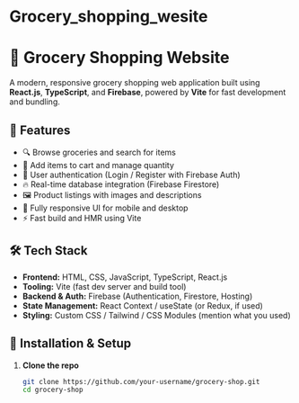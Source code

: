# Grocery_shopping_wesite
# 🛒 Grocery Shopping Website

A modern, responsive grocery shopping web application built using **React.js**, **TypeScript**, and **Firebase**, powered by **Vite** for fast development and bundling.

## 🚀 Features

- 🔍 Browse groceries and search for items
- 🧺 Add items to cart and manage quantity
- 👤 User authentication (Login / Register with Firebase Auth)
- 🔥 Real-time database integration (Firebase Firestore)
- 🖼️ Product listings with images and descriptions
- 📱 Fully responsive UI for mobile and desktop
- ⚡ Fast build and HMR using Vite

## 🛠️ Tech Stack

- **Frontend:** HTML, CSS, JavaScript, TypeScript, React.js
- **Tooling:** Vite (fast dev server and build tool)
- **Backend & Auth:** Firebase (Authentication, Firestore, Hosting)
- **State Management:** React Context / useState (or Redux, if used)
- **Styling:** Custom CSS / Tailwind / CSS Modules (mention what you used)

## 🔧 Installation & Setup

1. **Clone the repo**
   ```bash
   git clone https://github.com/your-username/grocery-shop.git
   cd grocery-shop
